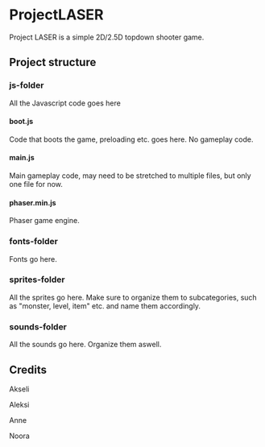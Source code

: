 # ProjectLASER

Project LASER is a simple 2D/2.5D topdown shooter game.

## Project structure

### js-folder

All the Javascript code goes here

#### boot.js
Code that boots the game, preloading etc. goes here. No gameplay code.

#### main.js

Main gameplay code, may need to be stretched to multiple files, but only one file for now.

#### phaser.min.js

Phaser game engine.

### fonts-folder

Fonts go here.

### sprites-folder

All the sprites go here. Make sure to organize them to subcategories, such as "monster, level, item" etc. and name them accordingly.

### sounds-folder

All the sounds go here. Organize them aswell.


## Credits
Akseli

Aleksi

Anne

Noora